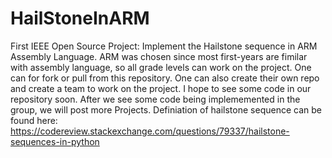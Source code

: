 # HailStoneInARM
First IEEE Open Source Project: Implement the Hailstone sequence in ARM Assembly Language. 
ARM was chosen since most first-years are fimilar with assembly language, so all grade levels can work on the project. 
One can for fork or pull from this repository. One can also create their own repo and create a team to work on the project. 
I hope to see some code in our repository soon. 
After we see some code being implememented in the group, we will post more Projects.
Definiation of hailstone sequence can be found here: https://codereview.stackexchange.com/questions/79337/hailstone-sequences-in-python 
